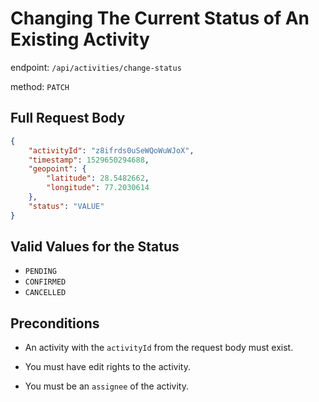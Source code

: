 # Changing The Current Status of An Existing Activity

endpoint: `/api/activities/change-status`

method: `PATCH`

## Full Request Body

```json
{
    "activityId": "z8ifrds0uSeWQoWuWJoX",
    "timestamp": 1529650294688,
    "geopoint": {
        "latitude": 28.5482662,
        "longitude": 77.2030614
    },
    "status": "VALUE"
}
```

## Valid Values for the Status

* `PENDING`
* `CONFIRMED`
* `CANCELLED`

## Preconditions

* An activity with the `activityId` from the request body must exist.

* You must have edit rights to the activity.

* You must be an `assignee` of the activity.
